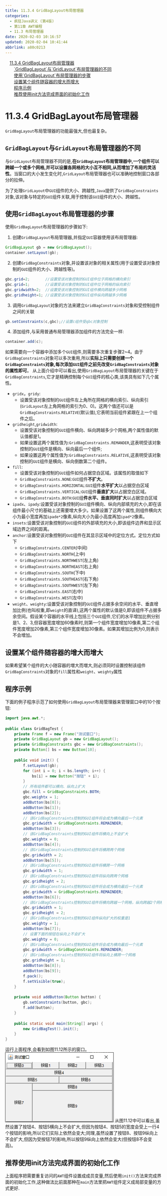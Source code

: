 ```yaml
---
title: 11.3.4 GridBagLayout布局管理器
categories: 
  - 疯狂Java讲义 (第4版)
  - 第11章 AWT编程
  - 11.3 布局管理器
date: 2020-02-03 10:16:57
updated: 2020-02-04 10:41:44
abbrlink: a80c0213
---
```

<div id='my_toc'><a href="/JavaReadingNotes/a80c0213/#11-3-4-GridBagLayout布局管理器" class="header_1">11.3.4 GridBagLayout布局管理器</a><br><a href="/JavaReadingNotes/a80c0213/#-GridBagLayout-与-GridLayout-布局管理器的不同" class="header_2">`GridBagLayout`与`GridLayout`布局管理器的不同</a><br><a href="/JavaReadingNotes/a80c0213/#使用-GridBagLayout-布局管理器的步骤" class="header_2">使用`GridBagLayout`布局管理器的步骤</a><br><a href="/JavaReadingNotes/a80c0213/#设置某个组件随容器的增大而增大" class="header_2">设置某个组件随容器的增大而增大</a><br><a href="/JavaReadingNotes/a80c0213/#程序示例" class="header_2">程序示例</a><br><a href="/JavaReadingNotes/a80c0213/#推荐使用init方法完成界面的初始化工作" class="header_2">推荐使用init方法完成界面的初始化工作</a><br></div>
<style>.header_1{margin-left: 1em;}.header_2{margin-left: 2em;}.header_3{margin-left: 3em;}.header_4{margin-left: 4em;}.header_5{margin-left: 5em;}.header_6{margin-left: 6em;}</style>
<!--more-->
<script>if (navigator.platform.search('arm')==-1){document.getElementById('my_toc').style.display = 'none';}var e,p = document.getElementsByTagName('p');while (p.length>0) {e = p[0];e.parentElement.removeChild(e);}</script>

<!--end-->
# 11.3.4 GridBagLayout布局管理器

`GridBagLayout`布局管理器的功能最强大,但也最复杂。
## `GridBagLayout`与`GridLayout`布局管理器的不同
与`GridLayout`布局管理器不同的是,**在`GridBagLayout`布局管理器中,一个组件可以跨越一个或多个网格,并可以设置各网格的大小互不相同,从而增加了布局的灵活性**。当窗口的大小发生变化时,`GridLayout`布局管理器也可以准确地控制窗口各部分的拉伸。

为了处理`GridLayout`中`GUI`组件的大小、跨越性,`Java`提供了`GridBagConstraints`对象,该对象与特定的`GUI`组件关联,用于控制该`GUI`组件的大小、跨越性。
## 使用`GridBagLayout`布局管理器的步骤
使用`GridBagLayout`布局管理器的步骤如下:
1. 创建`GridBagLayout`布局管理器,并指定`GUI`容器使用该布局管理器:
```java
GridBagLayout gb = new GridBagLayout();
container.setLayout(gb);
```
2. 创建`GridBagConstraints`对象,并设置该对象的相关属性(用于设置受该对象控制的`GUI`组件的大小、跨越性等)。
```java
gbc.grid=2;       //设置受该对象控制的GUI组件位于网格的横向索引
gbc.grid=1;       //设置受该对象控制的GUI组件位于网格的纵向索引
gbc.gridwidth=2;  //设置受该对象控制的GUI组件横向跨越多少网格
gbc.gridheight=1; //设置受该对象控制的GUI组件纵向跨越多少网格
```
3. 调用`GridBagLayout`对象的方法来建立`GridBagConstraints`对象和受控制组件之间的关联
```java
gb.setConstraints(c,gbc);//设置c组件受qbc对象控制
```
4. 添加组件,与采用普通布局管理器添加组件的方法完全一样:
```java
container.add(c);
```

如果需要向一个容器中添加多个`GUI`组件,则需要多次重复步骤2~4。由于`GridBagConstraints`对象可以多次重用,所以**实际上只需要创建一个`GridBagConstraints`对象,每次添加`GUI`组件之前先改变`GridBagConstraints`对象的属性即可**。
从上面介绍中可以看出,使用`GridBagLayout`布局管理器的关键在于`GridBagConstraints`,它才是精确控制每个`GUI`组件的核心类,该类具有如下几个属性。


- `gridx`，`gridy`:
  - 设置受该对象控制的`GUI`组件左上角所在网格的横向索引、纵向索引(`GridLayout`左上角网格的索引为0、0)。这两个值还可以是`GridBagConstraints`.`RELATIVE`(默认值),它表明当前组件紧跟在上一个组件之后。
- `gridheight`,`gridwidth`:
  - 设置受该对象控制的`GUI`组件横向、纵向跨越多少个网格,两个属性值的默认值都是1。
  - 如果设置这两个属性值为:`GridBagConstraints.REMANDER`,这表明受该对象控制的`GUI`组件是横向、纵向最后一个组件;
  - 如果设置这两个属性值为:`GridBagConstraints.RELATIVE`,这表明受该对象控制的`GUI`组件是横向、纵向倒数第二个组件。
- `fill`:
  - 设置受该对象控制的`GUI`组件如何占据空白区域。该属性的取值如下
  - `GridBagConstraints.NONE`:`GUI`组件**不扩大**。
  - `GridBagConstraints.HORIZONTAL`:`GUI`组件**水平扩大**以占据空白区域
  - `GridBagConstraints.VERTICAL`:`GUI`组件**垂直扩大**以占据空白区域。
  - `GridBagConstraints.BOTH`:`GUI`组**件水平、垂直同时扩大**以占据空白区域
- `ipadx`、`ipady`:设置受该对象控制的`GUI`组件横向、纵向内部填充的大小,即在该组件最小尺寸的基础上还需要增大多少。如果设置了这两个属性,则组件横向大小为最小宽度再加`ipade*2`像素,纵向大小为最小高度再加`ipad*2`像素。
- `insets`:设置受该对象控制的`GUI`组件的外部填充的大小,即该组件边界和显示区域边界之间的距离。
- `anchor`:设置受该对象控制的`GUI`组件在其显示区域中的定位方式。定位方式如下
  - `GridBagConstraints.CENTER`(中间)
  - `GridBagConstraints.NORTH`(上中)
  - `GridBagConstraints.NORTHWEST`(左上角)
  - `GridBagConstraints.NORTHEAST`(右上角)
  - `GridBagConstraints.SOUTH`(下中)
  - `GridBagConstraints.SOUTHEAST`(右下角)
  - `GridBagConstraints.SOUTHWEST`(左下角)
  - `GridBagConstraints.EAST`(右中)
  - `GridBagConstraints.WEST`(左中)
- `weight`、`weighty`:设置受该对象控制的`GUI`组件占据多余空间的水平、垂直增加比例(也叫权重,即`weight`的直译),这两个属性的默认值是0,即该组件不占据多余空间。假设某个容器的水平线上包括三个`GUI`组件,它们的水平增加比例分别是1、2、3,但容器宽度增加60像素时,则第一个组件宽度增加10像素,第二个组件宽度增加20像素,第三个组件宽度增加30像素。如果其增加比例为0,则表示不会增加。

## 设置某个组件随容器的增大而增大
如果希望某个组件的大小随容器的増大而増大,则必须同时设置控制该组件`GridBagConstraints`对象的`fill`属性和`weight`、`weighty`属性
## 程序示例
下面的例子程序示范了如何使用`GridBagLayout`布局管理器来管理窗口中的10个按钮:
```java
import java.awt.*;

public class GridBagTest {
    private Frame f = new Frame("测试窗口");
    private GridBagLayout gb = new GridBagLayout();
    private GridBagConstraints gbc = new GridBagConstraints();
    private Button[] bs = new Button[10];

    public void init() {
        f.setLayout(gb);
        for (int i = 0; i < bs.length; i++) {
            bs[i] = new Button("按钮" + i);
        }
        // 所有组件都可以横向、纵向上扩大
        gbc.fill = GridBagConstraints.BOTH;
        gbc.weightx = 1;
        addButton(bs[0]);
        addButton(bs[1]);
        addButton(bs[2]);
        // 该GridBagConstraints控制的GUI组件将会成为横向最后一个元素
        gbc.gridwidth = GridBagConstraints.REMAINDER;
        addButton(bs[3]);
        // 该GridBagConstraints控制的GUI组件将横向上不会扩大
        gbc.weightx = 0;
        addButton(bs[4]);
        // 该GridBagConstraints控制的GUI组件将横跨两个网格
        gbc.gridwidth = 2;
        addButton(bs[5]);
        // 该GridBagConstraints控制的GUI组件将横跨一个网格
        gbc.gridwidth = 1;
        // 该GridBagConstraints控制的GUI组件将纵向跨两个网格
        gbc.gridheight = 2;
        // 该GridBagConstraints控制的GUI组件将会成为横向最后一个元素
        gbc.gridwidth = GridBagConstraints.REMAINDER;
        addButton(bs[6]);
        // 该GridBagConstraints控制的GUI组件将横向跨越一个网格，纵向跨越2个网格。
        gbc.gridwidth = 1;
        gbc.gridheight = 2;
        // 该GridBagConstraints控制的GUI组件纵向扩大的权重是1
        gbc.weighty = 1;
        addButton(bs[7]);
        // 设置下面的按钮在纵向上不会扩大
        gbc.weighty = 0;
        // 该GridBagConstraints控制的GUI组件将会成为横向最后一个元素
        gbc.gridwidth = GridBagConstraints.REMAINDER;
        // 该GridBagConstraints控制的GUI组件将纵向上横跨一个网格
        gbc.gridheight = 1;
        addButton(bs[8]);
        addButton(bs[9]);
        f.pack();
        f.setVisible(true);
    }

    private void addButton(Button button) {
        gb.setConstraints(button, gbc);
        f.add(button);
    }

    public static void main(String[] args) {
        new GridBagTest().init();
    }
}
```
运行上面程序,会看到如图11.12所示的窗口。
![这里有一张图片](https://raw.githubusercontent.com/lanlan2017/images/master/CrazyJavaHandout4/Chapter11/11.3.4/1.png)
从图11.12中可以看出,虽然设置了按钮4、按钮5横向上不会扩大,但因为按钮4、按钮5的宽度会受上一行4个按钮的影响,所以它们实际上依然会变大;同理,虽然设置了按钮8、按钮9纵向上不会扩大,但因为受按钮7的影响,所以按钮9纵向上依然会变大(但按钮8不会变高)。
## 推荐使用init方法完成界面的初始化工作
上面程序把需要重复访问的`AWT`组件设置成成员变量,然后使用`init()`方法来完成界面的初始化工作,这种做法比前面那种在`main`方法里把`AWT`组件定义成局部变量的方式更好.
<!-- CrazyJavaHandout4/Chapter11/11.3.4/ -->
